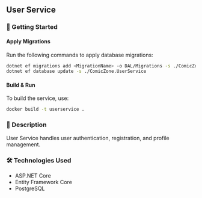 ## User Service

### 🚀 Getting Started

#### Apply Migrations
Run the following commands to apply database migrations:

```sh
dotnet ef migrations add <MigrationName> -o DAL/Migrations -s ./ComicZone.UserService
dotnet ef database update -s ./ComicZone.UserService
```

#### Build & Run
To build the service, use:

```sh
docker build -t userservice .
```

### 📌 Description
User Service handles user authentication, registration, and profile management.

### 🛠️ Technologies Used
- ASP.NET Core
- Entity Framework Core
- PostgreSQL
